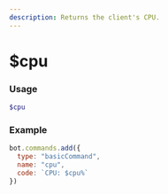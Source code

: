 ```yaml
---
description: Returns the client's CPU.
---
```


# $cpu
### Usage
```php
$cpu
```

### Example
```js
bot.commands.add({
  type: "basicCommand",
  name: "cpu",
  code: `CPU: $cpu%`
})
```
